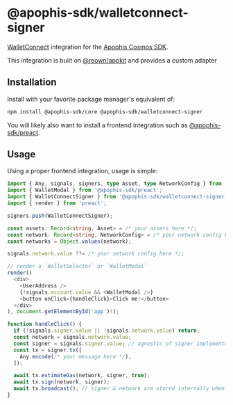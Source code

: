 # @apophis-sdk/walletconnect-signer
[WalletConnect](https://walletconnect.network/) integration for the [Apophis Cosmos SDK](../../README.md).

This integration is built on [@reown/appkit](https://www.npmjs.com/package/@reown/appkit) and provides a custom adapter

## Installation
Install with your favorite package manager's equivalent of:

```bash
npm install @apophis-sdk/core @apophis-sdk/walletconnect-signer
```

You will likely also want to install a frontend integration such as [@apophis-sdk/preact](../preact/README.md).

## Usage
Using a proper frontend integration, usage is simple:

```typescript
import { Any, signals, signers, type Asset, type NetworkConfig } from '@apophis-sdk/core';
import { WalletModal } from '@apophis-sdk/preact';
import { WalletConnectSigner } from '@apophis-sdk/walletconnect-signer';
import { render } from 'preact';

signers.push(WalletConnectSigner);

const assets: Record<string, Asset> = /* your assets here */;
const network: Record<string, NetworkConfig> = /* your network config here */;
const networks = Object.values(network);

signals.network.value ??= /* your network config here */;

// render a `WalletSelector` or `WalletModal`
render((
  <div>
    <UserAddress />
    {!signals.account.value && <WalletModal />}
    <button onClick={handleClick}>Click me!</button>
  </div>
), document.getElementById('app')!);

function handleClick() {
  if (!signals.signer.value || !signals.network.value) return;
  const network = signals.network.value;
  const signer = signals.signer.value; // agnostic of signer implementation
  const tx = signer.tx([
    Any.encode(/* your message here */),
  ]);

  await tx.estimateGas(network, signer, true);
  await tx.sign(network, signer);
  await tx.broadcast(); // signer & network are stored internally when signed successfully
}
```
